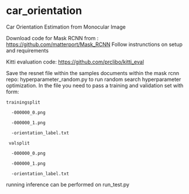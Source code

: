 # car_orientation
Car Orientation Estimation from Monocular Image 

Download code for Mask RCNN from : https://github.com/matterport/Mask_RCNN
  Follow instrunctions on setup and requirements

Kitti evaluation code:
  https://github.com/prclibo/kitti_eval
  
  
Save the resnet file within the samples documents within the mask rcnn repo:
hyperparameter_random.py to run random search hyperparameter optimization.
  In the file you need to pass a training and validation set with form:
    
    trainingsplit
    
      -000000_0.png
      
      -000000_1.png
      
      -orientation_label.txt
      
     valsplit
     
      -000000_0.png
      
      -000000_1.png
      
      -orientation_label.txt
      

running inference can be performed on run_test.py
